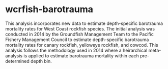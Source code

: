 # wcrfish-barotrauma

This analysis incorporates new data to estimate depth-specific barotrauma mortality rates for West Coast rockfish species. The initial analysis was conducted in 2014 by the Groundfish Management Team to the Pacific Fishery Management Council to estimate depth-specific barotrauma mortality rates for canary rockfish, yelloweye rockfish, and cowcod. This analysis follows the methodology used in 2014 where a heirarchical meta-analysis is applied to estimate barotrauma mortality within each pre-determined depth bin. 